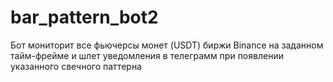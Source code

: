 # bar_pattern_bot2
Бот мониторит все фьючерсы монет (USDT) биржи Binance на заданном тайм-фрейме и шлет уведомления в телеграмм при появлении указанного свечного паттерна
